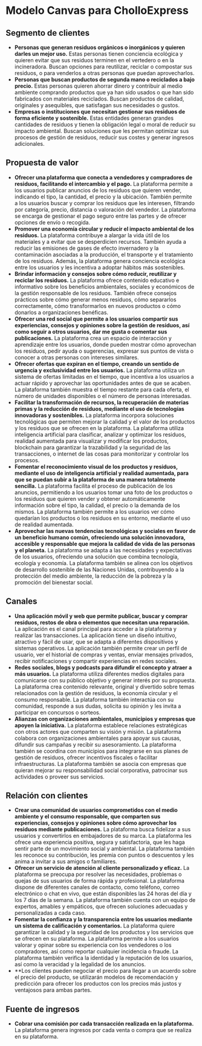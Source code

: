 # Modelo Canvas para CholloExpress

## Segmento de clientes

- **Personas que generan residuos orgánicos o inorgánicos y quieren darles un mejor uso.** Estas personas tienen conciencia ecológica y quieren evitar que sus residuos terminen en el vertedero o en la incineradora. Buscan opciones para reutilizar, reciclar o compostar sus residuos, o para venderlos a otras personas que puedan aprovecharlos.
- **Personas que buscan productos de segunda mano o reciclados a bajo precio.** Estas personas quieren ahorrar dinero y contribuir al medio ambiente comprando productos que ya han sido usados o que han sido fabricados con materiales reciclados. Buscan productos de calidad, originales y asequibles, que satisfagan sus necesidades o gustos.
- **Empresas o instituciones que necesitan gestionar sus residuos de forma eficiente y sostenible.** Estas entidades generan grandes cantidades de residuos y tienen la obligación legal o moral de reducir su impacto ambiental. Buscan soluciones que les permitan optimizar sus procesos de gestión de residuos, reducir sus costes y generar ingresos adicionales.

## Propuesta de valor

- **Ofrecer una plataforma que conecta a vendedores y compradores de residuos, facilitando el intercambio y el pago.** La plataforma permite a los usuarios publicar anuncios de los residuos que quieren vender, indicando el tipo, la cantidad, el precio y la ubicación. También permite a los usuarios buscar y comprar los residuos que les interesen, filtrando por categoría, precio, distancia o valoración del vendedor. La plataforma se encarga de gestionar el pago seguro entre las partes y de ofrecer opciones de envío o recogida.
- **Promover una economía circular y reducir el impacto ambiental de los residuos.** La plataforma contribuye a alargar la vida útil de los materiales y a evitar que se desperdicien recursos. También ayuda a reducir las emisiones de gases de efecto invernadero y la contaminación asociadas a la producción, el transporte y el tratamiento de los residuos. Además, la plataforma genera conciencia ecológica entre los usuarios y les incentiva a adoptar hábitos más sostenibles.
- **Brindar información y consejos sobre cómo reducir, reutilizar y reciclar los residuos.** La plataforma ofrece contenido educativo e informativo sobre los beneficios ambientales, sociales y económicos de la gestión responsable de los residuos. También ofrece consejos prácticos sobre cómo generar menos residuos, cómo separarlos correctamente, cómo transformarlos en nuevos productos o cómo donarlos a organizaciones benéficas.
- **Ofrecer una red social que permite a los usuarios compartir sus experiencias, consejos y opiniones sobre la gestión de residuos, así como seguir a otros usuarios, dar me gusta o comentar sus publicaciones.** La plataforma crea un espacio de interacción y aprendizaje entre los usuarios, donde pueden mostrar cómo aprovechan los residuos, pedir ayuda o sugerencias, expresar sus puntos de vista o conocer a otras personas con intereses similares.
- **Ofrecer ofertas que expiran en el tiempo, creando un sentido de urgencia y exclusividad entre los usuarios.** La plataforma utiliza un sistema de ofertas limitadas en el tiempo, que incentiva a los usuarios a actuar rápido y aprovechar las oportunidades antes de que se acaben. La plataforma también muestra el tiempo restante para cada oferta, el número de unidades disponibles o el número de personas interesadas.
- **Facilitar la transformación de recursos, la recuperación de materias primas y la reducción de residuos, mediante el uso de tecnologías innovadoras y sostenibles.** La plataforma incorpora soluciones tecnológicas que permiten mejorar la calidad y el valor de los productos y los residuos que se ofrecen en la plataforma. La plataforma utiliza inteligencia artificial para clasificar, analizar y optimizar los residuos, realidad aumentada para visualizar y modificar los productos, blockchain para garantizar la trazabilidad y la seguridad de las transacciones, o internet de las cosas para monitorizar y controlar los procesos.
- **Fomentar el reconocimiento visual de los productos y residuos, mediante el uso de inteligencia artificial y realidad aumentada, para que se puedan subir a la plataforma de una manera totalmente sencilla.** La plataforma facilita el proceso de publicación de los anuncios, permitiendo a los usuarios tomar una foto de los productos o los residuos que quieren vender y obtener automáticamente información sobre el tipo, la calidad, el precio o la demanda de los mismos. La plataforma también permite a los usuarios ver cómo quedarían los productos o los residuos en su entorno, mediante el uso de realidad aumentada.
- **Aprovechar las nuevas tendencias tecnológicas y sociales en favor de un beneficio humano común, ofreciendo una solución innovadora, accesible y responsable que mejora la calidad de vida de las personas y el planeta.** La plataforma se adapta a las necesidades y expectativas de los usuarios, ofreciendo una solución que combina tecnología, ecología y economía. La plataforma también se alinea con los objetivos de desarrollo sostenible de las Naciones Unidas, contribuyendo a la protección del medio ambiente, la reducción de la pobreza y la promoción del bienestar social.

## Canales

- **Una aplicación móvil y web que permite publicar, buscar y comprar residuos, restos de obra o elementos que necesitan una reparación.** La aplicación es el canal principal para acceder a la plataforma y realizar las transacciones. La aplicación tiene un diseño intuitivo, atractivo y fácil de usar, que se adapta a diferentes dispositivos y sistemas operativos. La aplicación también permite crear un perfil de usuario, ver el historial de compras y ventas, enviar mensajes privados, recibir notificaciones y compartir experiencias en redes sociales.
- **Redes sociales, blogs y podcasts para difundir el concepto y atraer a más usuarios.** La plataforma utiliza diferentes medios digitales para comunicarse con su público objetivo y generar interés por su propuesta. La plataforma crea contenido relevante, original y divertido sobre temas relacionados con la gestión de residuos, la economía circular y el consumo responsable. La plataforma también interactúa con su comunidad, responde a sus dudas, solicita su opinión y les invita a participar en concursos o sorteos.
- **Alianzas con organizaciones ambientales, municipios y empresas que apoyen la iniciativa.** La plataforma establece relaciones estratégicas con otros actores que comparten su visión y misión. La plataforma colabora con organizaciones ambientales para apoyar sus causas, difundir sus campañas y recibir su asesoramiento. La plataforma también se coordina con municipios para integrarse en sus planes de gestión de residuos, ofrecer incentivos fiscales o facilitar infraestructuras. La plataforma también se asocia con empresas que quieran mejorar su responsabilidad social corporativa, patrocinar sus actividades o proveer sus servicios.

## Relación con clientes

- **Crear una comunidad de usuarios comprometidos con el medio ambiente y el consumo responsable, que comparten sus experiencias, consejos y opiniones sobre cómo aprovechar los residuos mediante publicaciones.** La plataforma busca fidelizar a sus usuarios y convertirlos en embajadores de su marca. La plataforma les ofrece una experiencia positiva, segura y satisfactoria, que les haga sentir parte de un movimiento social y ambiental. La plataforma también les reconoce su contribución, les premia con puntos o descuentos y les anima a invitar a sus amigos o familiares.
- **Ofrecer un servicio de atención al cliente personalizado y eficaz.** La plataforma se preocupa por resolver las necesidades, problemas o quejas de sus usuarios de forma rápida y profesional. La plataforma dispone de diferentes canales de contacto, como teléfono, correo electrónico o chat en vivo, que están disponibles las 24 horas del día y los 7 días de la semana. La plataforma también cuenta con un equipo de expertos, amables y empáticos, que ofrecen soluciones adecuadas y personalizadas a cada caso.
- **Fomentar la confianza y la transparencia entre los usuarios mediante un sistema de calificación y comentarios.** La plataforma quiere garantizar la calidad y la seguridad de los productos y los servicios que se ofrecen en su plataforma. La plataforma permite a los usuarios valorar y opinar sobre su experiencia con los vendedores o los compradores, así como reportar cualquier incidencia o fraude. La plataforma también verifica la identidad y la reputación de los usuarios, así como la veracidad y la legalidad de los anuncios.
- **Los clientes pueden negociar el precio para llegar a un acuerdo sobre el precio del producto, se utilizarán modelos de recomendación y predicción para ofrecer los productos con los precios más justos y ventajosos para ambas partes.
## Fuente de ingresos

- **Cobrar una comisión por cada transacción realizada en la plataforma.** La plataforma genera ingresos por cada venta o compra que se realiza en su plataforma.
